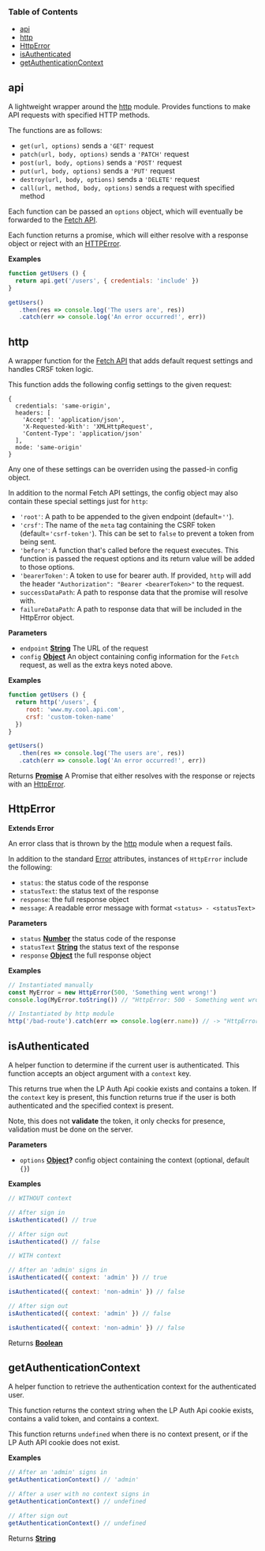 <!-- Generated by documentation.js. Update this documentation by updating the source code. -->

### Table of Contents

-   [api](#api)
-   [http](#http)
-   [HttpError](#httperror)
-   [isAuthenticated](#isauthenticated)
-   [getAuthenticationContext](#getauthenticationcontext)

## api

A lightweight wrapper around the [http](http) module.
Provides functions to make API requests with specified HTTP methods.

The functions are as follows:

-   `get(url, options)` sends a `'GET'` request
-   `patch(url, body, options)` sends a `'PATCH'` request
-   `post(url, body, options)` sends a `'POST'` request
-   `put(url, body, options)` sends a `'PUT'` request
-   `destroy(url, body, options)` sends a `'DELETE'` request
-   `call(url, method, body, options)` sends a request with specified method

Each function can be passed an `options` object, which will eventually be forwarded
to the [Fetch API](https://developer.mozilla.org/en-US/docs/Web/API/Fetch_API).

Each function returns a promise, which will either resolve with a response object
or reject with an [HTTPError](HTTPError).

**Examples**

```javascript
function getUsers () {
  return api.get('/users', { credentials: 'include' })
}

getUsers()
   .then(res => console.log('The users are', res))
   .catch(err => console.log('An error occurred!', err))
```

## http

A wrapper function for the [Fetch API](https://developer.mozilla.org/en-US/docs/Web/API/Fetch_API)
that adds default request settings and handles CRSF token logic.

This function adds the following config settings to the given request:

    {
      credentials: 'same-origin',
      headers: [
        'Accept': 'application/json',
        'X-Requested-With': 'XMLHttpRequest',
        'Content-Type': 'application/json'
      ],
      mode: 'same-origin'
    }

Any one of these settings can be overriden using the passed-in config object.

In addition to the normal Fetch API settings, the config object may also contain these special settings just for `http`:

-   `'root'`: A path to be appended to the given endpoint (default=`''`).
-   `'crsf'`: The name of the `meta` tag containing the CSRF token (default=`'csrf-token'`). This can be set to `false` to prevent a token from being sent.
-   `'before'`: A function that's called before the request executes. This function is passed the request options and its return value will be added to those options.
-   `'bearerToken'`: A token to use for bearer auth. If provided, `http` will add the header `"Authorization": "Bearer <bearerToken>"` to the request.
-   `successDataPath`: A path to response data that the promise will resolve with.
-   `failureDataPath`: A path to response data that will be included in the HttpError object.

**Parameters**

-   `endpoint` **[String](https://developer.mozilla.org/en-US/docs/Web/JavaScript/Reference/Global_Objects/String)** The URL of the request
-   `config` **[Object](https://developer.mozilla.org/en-US/docs/Web/JavaScript/Reference/Global_Objects/Object)** An object containing config information for the `Fetch` request, as well as the extra keys noted above.

**Examples**

```javascript
function getUsers () {
  return http('/users', { 
     root: 'www.my.cool.api.com', 
     crsf: 'custom-token-name'
  })
}

getUsers()
   .then(res => console.log('The users are', res))
   .catch(err => console.log('An error occurred!', err))
```

Returns **[Promise](https://developer.mozilla.org/en-US/docs/Web/JavaScript/Reference/Global_Objects/Promise)** A Promise that either resolves with the response or rejects with an [HttpError](#httperror).

## HttpError

**Extends Error**

An error class that is thrown by the [http](http) module when a request fails.

In addition to the standard [Error](https://developer.mozilla.org/en-US/docs/Web/JavaScript/Reference/Global_Objects/Error) attributes, instances of `HttpError` include the following:

-   `status`: the status code of the response
-   `statusText`: the status text of the response
-   `response`: the full response object
-   `message`: A readable error message with format `<status> - <statusText>`

**Parameters**

-   `status` **[Number](https://developer.mozilla.org/en-US/docs/Web/JavaScript/Reference/Global_Objects/Number)** the status code of the response
-   `statusText` **[String](https://developer.mozilla.org/en-US/docs/Web/JavaScript/Reference/Global_Objects/String)** the status text of the response
-   `response` **[Object](https://developer.mozilla.org/en-US/docs/Web/JavaScript/Reference/Global_Objects/Object)** the full response object

**Examples**

```javascript
// Instantiated manually
const MyError = new HttpError(500, 'Something went wrong!')
console.log(MyError.toString()) // "HttpError: 500 - Something went wrong"

// Instantiated by http module
http('/bad-route').catch(err => console.log(err.name)) // -> "HttpError"
```

## isAuthenticated

A helper function to determine if the current user is authenticated.
This function accepts an object argument with a `context` key.

This returns true when the LP Auth Api cookie exists and contains a
token.
If the `context` key is present, this function returns true if the user is
both authenticated and the specified context is present.

Note, this does not **validate** the token, it only checks for
presence, validation must be done on the server.

**Parameters**

-   `options` **[Object](https://developer.mozilla.org/en-US/docs/Web/JavaScript/Reference/Global_Objects/Object)?** config object containing the context (optional, default `{}`)

**Examples**

```javascript
// WITHOUT context

// After sign in
isAuthenticated() // true

// After sign out
isAuthenticated() // false

// WITH context

// After an 'admin' signs in
isAuthenticated({ context: 'admin' }) // true

isAuthenticated({ context: 'non-admin' }) // false

// After sign out
isAuthenticated({ context: 'admin' }) // false

isAuthenticated({ context: 'non-admin' }) // false
```

Returns **[Boolean](https://developer.mozilla.org/en-US/docs/Web/JavaScript/Reference/Global_Objects/Boolean)** 

## getAuthenticationContext

A helper function to retrieve the authentication context for the 
authenticated user.

This function returns the context string when the LP Auth Api cookie exists, 
contains a valid token, and contains a context.

This function returns `undefined` when there is no context present,
or if the LP Auth API cookie does not exist.

**Examples**

```javascript
// After an 'admin' signs in
getAuthenticationContext() // 'admin'

// After a user with no context signs in
getAuthenticationContext() // undefined 

// After sign out
getAuthenticationContext() // undefined
```

Returns **[String](https://developer.mozilla.org/en-US/docs/Web/JavaScript/Reference/Global_Objects/String)** 
